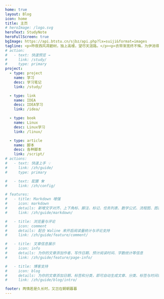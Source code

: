 ```yaml
---
home: true
layout: Blog
icon: home
title: 主页
# heroImage: /logo.svg
heroText: StudyNote
heroFullScreen: true
bgImage: https://api.btstu.cn/sjbz/api.php?lx=suiji&format=images
tagline: <p>昨夜西风凋碧树，独上高楼，望尽天涯路。</p><p>衣带渐宽终不悔，为伊消得人憔悴。</p> <p>众里寻他千百度，蓦然回首，那人却在，灯火阑珊处。</p>
# action:
#   - text: 快速预览 →
#     link: /study/
#     type: primary
project:
  - type: project
    name: 学习
    desc: 学习笔记
    link: /study/

  - type: link
    name: IDEA
    desc: IDEA学习
    link: /idea/

  - type: book
    name: Linux
    desc: Linux学习
    link: /linux/

  - type: article
    name: 脚本
    desc: 各种脚本
    link: /script/
# actions:
#   - text: 快速上手 💡
#     link: /zh/guide/
#     type: primary

#   - text: 配置 🛠
#     link: /zh/config/

# features:
#   - title: Markdown 增强
#     icon: markdown
#     details: 新增文字对齐、上下角标、脚注、标记、任务列表、数学公式、流程图、图表与幻灯片支持
#     link: /zh/guide/markdown/

#   - title: 浏览量与评论
#     icon: comment
#     details: 配合 Waline 来开启阅读量统计与评论支持
#     link: /zh/guide/feature/comment/

#   - title: 文章信息展示
#     icon: info
#     details: 为你的文章添加作者、写作日期、预计阅读时间、字数统计等信息
#     link: /zh/guide/feature/page-info/

#   - title: 博客支持
#     icon: blog
#     details: 为你的文章添加日期、标签和分类，即可自动生成文章、分类、标签与时间轴列表
#     link: /zh/guide/blog/intro/

footer: 两情若是久长时，又岂在朝朝暮暮
---
```

